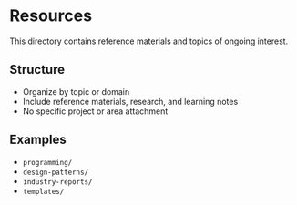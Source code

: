 # Resources

This directory contains reference materials and topics of ongoing interest.

## Structure
- Organize by topic or domain
- Include reference materials, research, and learning notes
- No specific project or area attachment

## Examples
- `programming/`
- `design-patterns/`
- `industry-reports/`
- `templates/`